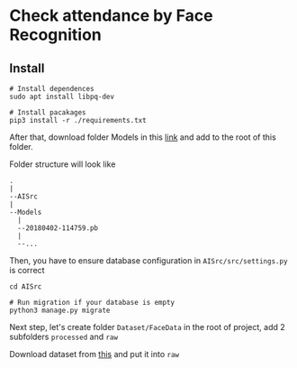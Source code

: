 # Check attendance by Face Recognition
## Install
```
# Install dependences
sudo apt install libpq-dev

# Install pacakages
pip3 install -r ./requirements.txt
```

After that, download folder Models in this [link](https://drive.google.com/drive/folders/1FCeqwIX3C-lgCKFRMYFRB3cWL03J7rfS) and add to the root of this folder.

Folder structure will look like
```
.
|
--AISrc
|
--Models
  |
  --20180402-114759.pb
  |
  --...
```

Then, you have to ensure database configuration in `AISrc/src/settings.py` is correct

```
cd AISrc

# Run migration if your database is empty
python3 manage.py migrate
```
Next step, let's create folder `Dataset/FaceData` in the root of project, add 2 subfolders `processed` and `raw`

Download dataset from [this](https://drive.google.com/drive/folders/1itJjeBTp5CEW-gFDt2cMl7AN4DeeTHR3) and put it into `raw`